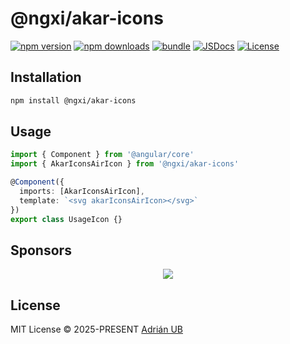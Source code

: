 # @ngxi/akar-icons

[![npm version][npm-version-src]][npm-version-href]
[![npm downloads][npm-downloads-src]][npm-downloads-href]
[![bundle][bundle-src]][bundle-href]
[![JSDocs][jsdocs-src]][jsdocs-href]
[![License][license-src]][license-href]

## Installation

```sh
npm install @ngxi/akar-icons
```

## Usage

```ts
import { Component } from '@angular/core'
import { AkarIconsAirIcon } from '@ngxi/akar-icons'

@Component({
  imports: [AkarIconsAirIcon],
  template: `<svg akarIconsAirIcon></svg>`
})
export class UsageIcon {}
```

## Sponsors

<p align="center">
  <a href="https://cdn.jsdelivr.net/gh/adrian-ub/static/sponsors.svg">
    <img src='https://cdn.jsdelivr.net/gh/adrian-ub/static/sponsors.svg'/>
  </a>
</p>

## License

MIT License © 2025-PRESENT [Adrián UB](https://github.com/adrian-ub)

<!-- Badges -->

[npm-version-src]: https://img.shields.io/npm/v/@ngxi/akar-icons?style=flat&colorA=080f12&colorB=1fa669
[npm-version-href]: https://npmjs.com/package/@ngxi/akar-icons
[npm-downloads-src]: https://img.shields.io/npm/dm/@ngxi/akar-icons?style=flat&colorA=080f12&colorB=1fa669
[npm-downloads-href]: https://npmjs.com/package/@ngxi/akar-icons
[bundle-src]: https://img.shields.io/bundlephobia/minzip/@ngxi/akar-icons?style=flat&colorA=080f12&colorB=1fa669&label=minzip
[bundle-href]: https://bundlephobia.com/result?p=@ngxi/akar-icons
[license-src]: https://img.shields.io/npm/l/@ngxi/akar-icons?style=flat&colorA=080f12&colorB=1fa669
[license-href]: https://github.com/adrian-ub/ngxi/blob/main/LICENSE
[jsdocs-src]: https://img.shields.io/badge/jsdocs-reference-080f12?style=flat&colorA=080f12&colorB=1fa669
[jsdocs-href]: https://www.jsdocs.io/package/@ngxi/akar-icons
